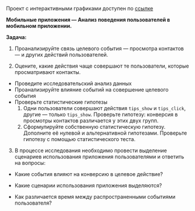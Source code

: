 Проект с интерактивными графиками доступен по [ссылке](https://nbviewer.org/github/VASILEV-SERGEI/projects/blob/main/final_project/reseach_mobile_app/final_project_ver_4.2%20%28final%29%20%281%29.ipynb "Нажми для перехода")


**Мобильные приложения — Анализ поведения пользователей в мобильном приложении.**


**Задача:**

1. Проанализируйте связь целевого события — просмотра контактов — и других действий пользователей.

2. Оцените, какие действия чаще совершают те пользователи, которые просматривают контакты.
- Проведите исследовательский анализ данных
- Проанализируйте влияние событий на совершение целевого события
- Проверьте статистические гипотезы
    1. Одни пользователи совершают действия `tips_show` и `tips_click`, другие — только `tips_show`. Проверьте гипотезу: конверсия в просмотры контактов различается у этих двух групп.
    2. Сформулируйте собственную статистическую гипотезу. Дополните её нулевой и альтернативной гипотезами. Проверьте гипотезу с помощью статистического теста.
    
3. В процессе исследования необходимо провести выделение сценариев использования приложения пользователями и ответить на вопросы:

- Какие события влияют на конверсию в целевое действие?

- Какие сценарии использования приложения выделяются?

- Как различается время между распространенными событиями пользователя?
